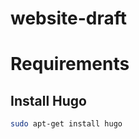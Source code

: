 website-draft
===========

# Requirements

## Install Hugo

```bash
sudo apt-get install hugo
```


